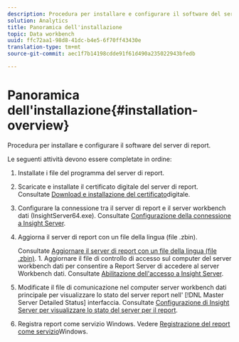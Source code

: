 ```yaml
---
description: Procedura per installare e configurare il software del server di report.
solution: Analytics
title: Panoramica dell'installazione
topic: Data workbench
uuid: ffc72aa1-98d8-41dc-b4e5-6f70ff43430e
translation-type: tm+mt
source-git-commit: aec1f7b14198cdde91f61d490a235022943bfedb

---
```



# Panoramica dell&#39;installazione{#installation-overview}

Procedura per installare e configurare il software del server di report.

Le seguenti attività devono essere completate in ordine:

1. Installate i file del programma del server di report.
1. Scaricate e installate il certificato digitale del server di report. Consultate [Download e installazione del certificato](../../../home/c-rpt-oview/c-inst-rpt/c-install-dig-cert/c-install-dig-cert.md#concept-5a61fc67df3643598c7c403962075f76)digitale.
1. Configurare la connessione tra il server di report e il server workbench dati (InsightServer64.exe). Consultate [Configurazione della connessione a Insight Server](../../../home/c-rpt-oview/c-inst-rpt/t-config-conn-ins-svr.md#task-a3ca949c43244782b658fb4437fd724c).
1. Aggiorna il server di report con un file della lingua (file .zbin).

   Consultate [Aggiornare il server di report con un file della lingua (file .zbin)](../../../home/c-rpt-oview/c-inst-rpt/c-zbin-file-update.md#concept-5637a8f52b7643759e423c2068b4126b). 1. Aggiornare il file di controllo di accesso sul computer del server workbench dati per consentire a Report Server di accedere al server Workbench dati. Consultate [Abilitazione dell&#39;accesso a Insight Server](../../../home/c-rpt-oview/c-inst-rpt/t-en-acc-ins-svr.md#task-e7b95cf9cb194842ad72fa534c56c3cc).
1. Modificate il file di comunicazione nel computer server workbench dati principale per visualizzare lo stato del server report nell&#39; [!DNL Master Server Detailed Status] interfaccia. Consultate [Configurazione di Insight Server per visualizzare lo stato del server per il report](../../../home/c-rpt-oview/c-inst-rpt/t-display-svr-st-rpt.md#task-a14d096f85924d9b93eef950591f93a8).
1. Registra report come servizio Windows. Vedere [Registrazione del report come servizio](../../../home/c-rpt-oview/c-inst-rpt/t-reg-rpt-win-svc.md#task-a8762d7818ed4cfd87e616db6a68b3a6)Windows.

